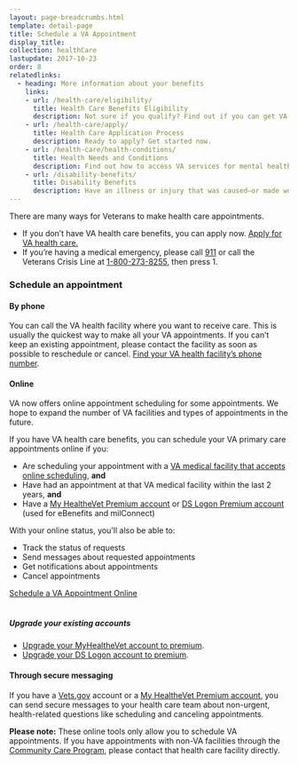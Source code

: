 ```yaml
---
layout: page-breadcrumbs.html
template: detail-page
title: Schedule a VA Appointment
display_title:
collection: healthCare
lastupdate: 2017-10-23
order: 8
relatedlinks:
  - heading: More information about your benefits
    links:
    - url: /health-care/eligibility/
      title: Health Care Benefits Eligibility
      description: Not sure if you qualify? Find out if you can get VA health care benefits.
    - url: /health-care/apply/
      title: Health Care Application Process
      description: Ready to apply? Get started now.
    - url: /health-care/health-conditions/
      title: Health Needs and Conditions
      description: Find out how to access VA services for mental health, women’s health, and other specific needs.
    - url: /disability-benefits/
      title: Disability Benefits
      description: Have an illness or injury that was caused—or made worse—by your active-duty service? Find out if you can get disability compensation (monthly payments) from VA.
---
```


<div itemscope itemtype ="http://schema.org/HowTo">
<div class="va-introtext" itemprop="description">

There are many ways for Veterans to make health care appointments.
</div>

<ul>
<li>If you don’t have VA health care benefits, you can apply now. <a href='/health-care/apply/'>Apply for VA health care.</a></li>
<li>If you’re having a medical emergency, please call <a href='tel:+1-911'>911</a> or call the Veterans Crisis Line at <a href='tel:+1-800-273-8255'>1-800-273-8255</a>, then press 1.</li>
</ul>

<div itemprop="steps" itemscope itemtype ="http://schema.org/HowToSection">

<h3>Schedule an appointment</h3>

<h4 itemprop="name">By phone</h4>

<div itemprop="itemListElement">

You can call the VA health facility where you want to receive care. This is usually the quickest way to make all your VA appointments. If you can’t keep an existing appointment, please contact the facility as soon as possible to reschedule or cancel. [Find your VA health facility’s phone number](/facilities).
</div>

<h4 itemprop="name">Online</h4>

<div itemprop="itemListElement">

VA now offers online appointment scheduling for some appointments. We hope to expand the number of VA facilities and types of appointments in the future.

If you have VA health care benefits, you can schedule your VA primary care appointments online if you:

- Are scheduling your appointment with a [VA medical facility that accepts online scheduling](https://mobile.va.gov/app/veteran-appointment-request#varLocationList), **and**
- Have had an appointment at that VA medical facility within the last 2 years, **and**
- Have a [My HealtheVet Premium account](https://www.myhealth.va.gov/mhv-portal-web/web/myhealthevet/upgrading-your-my-healthevet-account-through-in-person-or-online-authentication) or [DS Logon Premium account](https://mobile.va.gov/dslogon) (used for eBenefits and milConnect)

With your online status, you'll also be able to:

- Track the status of requests
- Send messages about requested appointments
- Get notifications about appointments
- Cancel appointments

<div>
  <a class="usa-button-primary va-button-primary" href="https://www.myhealth.va.gov/mhv-portal-web/web/myhealthevet/keeping-up-with-all-your-va-appointments">Schedule a VA Appointment Online</a>
</div>

<br>

##### Upgrade your existing accounts

- [Upgrade your MyHealtheVet account to premium](https://www.myhealth.va.gov/mhv-portal-web/web/myhealthevet/upgrading-your-my-healthevet-account-through-in-person-or-online-authentication).
- [Upgrade your DS Logon account to premium](https://mobile.va.gov/dslogon).
</div>

<h4 itemprop="name">Through secure messaging</h4>

<div itemprop="itemListElement">

If you have a [Vets.gov](/?next=%2Fhealth-care%2Fmessaging) account or a [My HealtheVet Premium account](https://www.myhealth.va.gov/mhv-portal-web/web/myhealthevet/upgrading-your-my-healthevet-account-through-in-person-or-online-authentication), you can send secure messages to your health care team about non-urgent, health-related questions like scheduling and canceling appointments.

**Please note:** These online tools only allow you to schedule VA appointments. If you have appointments with non-VA facilities through the [Community Care Program](https://www.va.gov/COMMUNITYCARE/veterans.asp), please contact that health care facility directly.

</div>

</div> <!-- closes overall FAQ -->
<br>
